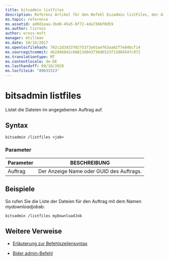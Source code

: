 ```yaml
---
title: bitsadmin listfiles
description: Referenz Artikel für den Befehl bizadmin listFiles, der die Dateien im angegebenen Auftrag auflistet.
ms.topic: reference
ms.assetid: ad0d1eaa-3bd8-45e5-8f72-4da7366f0d59
ms.author: lizross
author: eross-msft
manager: mtillman
ms.date: 10/16/2017
ms.openlocfilehash: 702c2d3d3370275373a91aef63aa82f7e84bcf14
ms.sourcegitcommit: db2d46842c68813d043738d6523f13d8454fc972
ms.translationtype: MT
ms.contentlocale: de-DE
ms.lasthandoff: 09/10/2020
ms.locfileid: "89631513"
---
```

# <a name="bitsadmin-listfiles"></a>bitsadmin listfiles

Listet die Dateien im angegebenen Auftrag auf.

## <a name="syntax"></a>Syntax

```
bitsadmin /listfiles <job>
```

### <a name="parameters"></a>Parameter

| Parameter | BESCHREIBUNG |
| -------------- | -------------- |
| Auftrag | Der Anzeige Name oder GUID des Auftrags. |

## <a name="examples"></a>Beispiele

So rufen Sie die Liste der Dateien für den Auftrag mit dem Namen *mydownloadjob*ab:

```
bitsadmin /listfiles myDownloadJob
```

## <a name="additional-references"></a>Weitere Verweise

- [Erläuterung zur Befehlszeilensyntax](command-line-syntax-key.md)

- [Bider admin-Befehl](bitsadmin.md)
